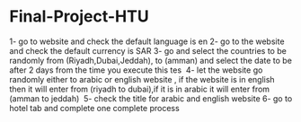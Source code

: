 # Final-Project-HTU 
1- go to website and check the default language is en
2- go to the website and check the default currency is SAR
3- go and select the countries to be randomly from (Riyadh,Dubai,Jeddah), to (amman) and select the date to be after 2 days from the time you
execute this tes 
4- let the website go randomly either to arabic or english website , if the website is in english then it will enter from (riyadh to dubai),if
it is in arabic it will enter from (amman to jeddah) 
5- check the title for arabic and english website
6- go to hotel tab and complete one complete process
